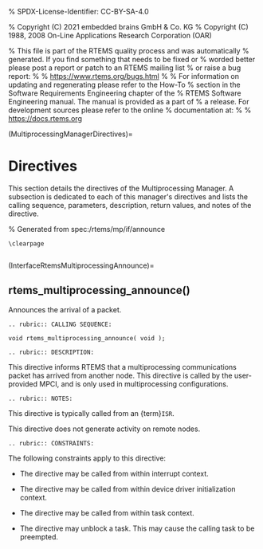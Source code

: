 % SPDX-License-Identifier: CC-BY-SA-4.0

% Copyright (C) 2021 embedded brains GmbH & Co. KG
% Copyright (C) 1988, 2008 On-Line Applications Research Corporation (OAR)

% This file is part of the RTEMS quality process and was automatically
% generated.  If you find something that needs to be fixed or
% worded better please post a report or patch to an RTEMS mailing list
% or raise a bug report:
%
% https://www.rtems.org/bugs.html
%
% For information on updating and regenerating please refer to the How-To
% section in the Software Requirements Engineering chapter of the
% RTEMS Software Engineering manual.  The manual is provided as a part of
% a release.  For development sources please refer to the online
% documentation at:
%
% https://docs.rtems.org

(MultiprocessingManagerDirectives)=

# Directives

This section details the directives of the Multiprocessing Manager. A
subsection is dedicated to each of this manager's directives and lists the
calling sequence, parameters, description, return values, and notes of the
directive.

% Generated from spec:/rtems/mp/if/announce

```{raw} latex
\clearpage
```

```{index} rtems_multiprocessing_announce()
```

(InterfaceRtemsMultiprocessingAnnounce)=

## rtems_multiprocessing_announce()

Announces the arrival of a packet.

```{eval-rst}
.. rubric:: CALLING SEQUENCE:
```

```{code-block} c
void rtems_multiprocessing_announce( void );
```

```{eval-rst}
.. rubric:: DESCRIPTION:
```

This directive informs RTEMS that a multiprocessing communications packet has
arrived from another node. This directive is called by the user-provided MPCI,
and is only used in multiprocessing configurations.

```{eval-rst}
.. rubric:: NOTES:
```

This directive is typically called from an {term}`ISR`.

This directive does not generate activity on remote nodes.

```{eval-rst}
.. rubric:: CONSTRAINTS:
```

The following constraints apply to this directive:

- The directive may be called from within interrupt context.

- The directive may be called from within device driver initialization context.

- The directive may be called from within task context.

- The directive may unblock a task. This may cause the calling task to be
  preempted.
